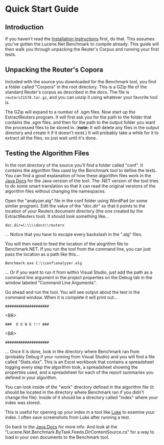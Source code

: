 # Quick Start Guide #

## Introduction ##

If you haven't read the [Installation Instructions](https://code.google.com/p/lucene-net-benchmark/wiki/InstallationInstructions) first, do that.  This assumes you've gotten the Lucene.Net Benchmark to compile already.  This guide will then walk you through unpacking the Reuter's Corpus and running your first tests.

## Unpacking the Reuter's Copora ##

Included with the source you downloaded for the Benchmark tool, you find a folder called "Corpora" in the root directory.  This is a GZip file of the standard Reuter's corpus as described in the docs.  The file is `reuters21578.tar.gz`, and you can unzip it using whatever your favorite tool is.

The GZip will expand to a number of .sgm files.  Now start up the ExtractReuters program.  It will first ask you for the path to the folder that contains the .sgm files, and then for the path to the output folder you want the processed files to be stored in.  (**note:** It will delete any files in the output directory and create it if it doesn't exist.)  It will probably take a while for it to extract all the files, so just wait until it's done.

## Testing the Algorithm Files ##

In the root directory of the source you'll find a folder called "conf".  It contains the algorithm files used by the Benchmark tool to define the tests.  You can find a good explanation of how these algorithm files work in the [Java Docs](http://lucene.apache.org/java/2_2_0/api/org/apache/lucene/benchmark/byTask/package-summary.html) for the Java version of the tool.  The .NET version of the tool tries to do some smart translation so that it can read the original versions of the algorithm files without changing the namespaces.

Open the "analyzer.alg" file in the conf folder using WordPad (or some similar program).  Edit the value of the "doc.dir" so that it points to the location of your Reuters document directory (the one created by the ExtractReuters tool).  It should look something like...

`doc.dir=C:\\\\docs\\reuters`

... Notice that you have to escape every backslash in the ".alg" files.

You will then need to feed the location of the alogrithm file to Benchmark.NET.  If you run the tool from the command line, you can just pass the location as a path like this...

`Benchmark.exe C:\\conf\analyzer.alg`

... Or if you want to run it from within Visual Studio, just add the path as a command line argument in the project properties on the Debug tab in the window labeled "Command Line Arguments".

Go ahead and run the tool.  You will see output about the test in the command window.  When it is complete it will print out...

`####################`

&lt;BR&gt;


`###  D O N E !!! ###`

&lt;BR&gt;


`####################`

... Once it is done, look in the directory where Benchmark ran from (probably Debug if your running from Visual Studio) and you will find a file called "Stats.xlsx".  This is an Excel workbook that contains a spreadsheet logging every step the algorithm took, a spreadsheet showing the properties used, and a spreadsheet for each of the report summaries you defined in your algorithm.

You can look inside of the "work" directory defined in the algorithm file (it should be located in the directory where Benchmark ran if you didn't change the file).  Inside of it should be a directory called "index" where your index was stored.

This is useful for opening up your index in a tool like [Luke](http://code.google.com/p/luke/) to examine your index.  I often save screenshots from Luke after running a test.

Go back to the [Java Docs](http://lucene.apache.org/java/2_2_0/api/org/apache/lucene/benchmark/byTask/package-summary.html) for more info.  And look at the "Lucene.Net.Benchmark.ByTask.Feeds.DirContentSource.cs" for a way to load in your own documents to the Benchmark tool.